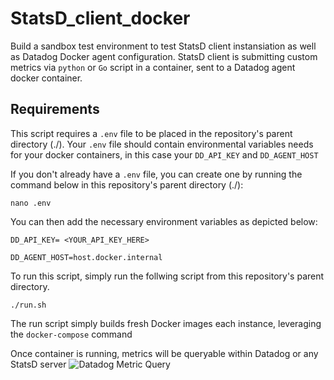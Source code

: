 # StatsD_client_docker

Build a sandbox test environment to test StatsD client instansiation as well as Datadog Docker agent configuration. StatsD client is submitting custom metrics via `python` or `Go` script in a container, sent to a Datadog agent docker container.

## Requirements
This script requires a `.env` file to be placed in the repository's parent directory (./). Your `.env` file should contain environmental variables needs for your docker containers, in this case your `DD_API_KEY` and `DD_AGENT_HOST`

If you don't already have a `.env` file, you can create one by running the command below in this repository's parent directory (./):

```
nano .env
```

You can then add the necessary environment variables as depicted below:


 ```
 DD_API_KEY= <YOUR_API_KEY_HERE>
 ``` 
 ```
 DD_AGENT_HOST=host.docker.internal
 ```

To run this script, simply run the follwing script from this repository's parent directory.

```
./run.sh
```

The run script simply builds fresh Docker images each instance, leveraging the `docker-compose` command

Once container is running, metrics will be queryable within Datadog or any StatsD server
![Datadog Metric Query](https://user-images.githubusercontent.com/49233513/196078074-39e4ae8d-7c42-4cc9-99cf-217a0fcca508.jpg)
